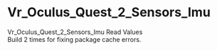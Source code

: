 # Vr_Oculus_Quest_2_Sensors_Imu
 Vr_Oculus_Quest_2_Sensors_Imu Read Values</br>
 Build 2 times for fixing package cache errors.
